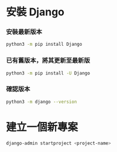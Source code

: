 # 安裝 Django

### 安裝最新版本

```sh
python3 -m pip install Django
```

### 已有舊版本，將其更新至最新版

```sh
python3 -m pip install -U Django
```

### 確認版本

```sh
python3 -m django --version
```

# 建立一個新專案

```sh
django-admin startproject <project-name>
```